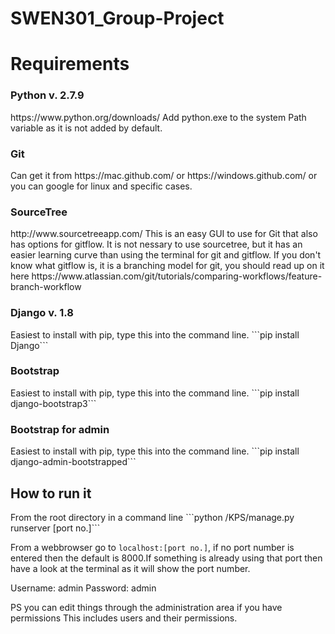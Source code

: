 # SWEN301_Group-Project

<h1>Requirements</h1>

<h3>Python v. 2.7.9</h3>
https://www.python.org/downloads/
Add python.exe to the system Path variable as it is not added by default.

<h3>Git</h3>
Can get it from https://mac.github.com/ or https://windows.github.com/ or you can google for linux and specific cases.

<h3>SourceTree</h3>
http://www.sourcetreeapp.com/
This is an easy GUI to use for Git that also has options for gitflow. It is not nessary to use sourcetree, but it has an easier learning curve than using the terminal for git and gitflow. If you don't know what gitflow is, it is a branching model for git, you should read up on it here https://www.atlassian.com/git/tutorials/comparing-workflows/feature-branch-workflow

<h3>Django v. 1.8</h3>
Easiest to install with pip, type this into the command line. ```pip install Django```

<h3>Bootstrap</h3>
Easiest to install with pip, type this into the command line. ```pip install django-bootstrap3```

<h3>Bootstrap for admin</h3>
Easiest to install with pip, type this into the command line. ```pip install django-admin-bootstrapped```

<h2>How to run it</h2>
From the root directory in a command line ```python /KPS/manage.py runserver [port no.]```


From a webbrowser go to ```localhost:[port no.]```, if no port number is entered then the default is 8000.If something is already using that port then have a look at the terminal as it will show the port number.

Username: admin
Password: admin

PS you can edit things through the administration area if you have permissions
This includes users and their permissions.
